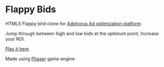 Flappy Bids
===========

HTML5 Flappy bird clone for [Adphorus Ad optimization platform](http://adphorus.com)

Jump through between high and low bids at the optimum point, Increase your ROI.

[Play it here](http://eralpkaraduman.github.io/flappybids/)

Made using [Phaser](https://phaser.io) game engine
